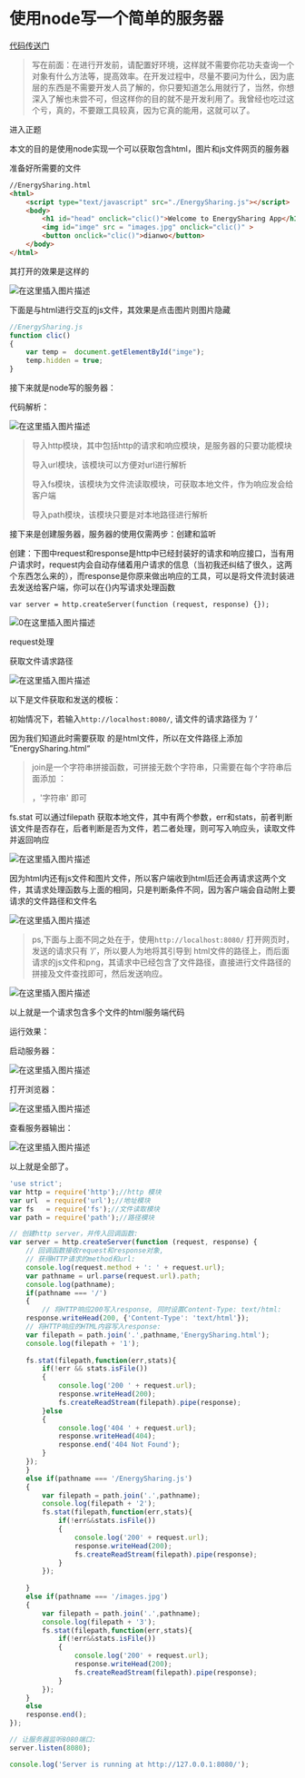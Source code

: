 # 使用node写一个简单的服务器

[代码传送门](https://github.com/ljhnhlh/-node-)

> 写在前面：在进行开发前，请配置好环境，这样就不需要你花功夫查询一个对象有什么方法等，提高效率。在开发过程中，尽量不要问为什么，因为底层的东西是不需要开发人员了解的，你只要知道怎么用就行了，当然，你想深入了解也未尝不可，但这样你的目的就不是开发利用了。我曾经也吃过这个亏，真的，不要跟工具较真，因为它真的能用，这就可以了。

进入正题

本文的目的是使用node实现一个可以获取包含html，图片和js文件网页的服务器

准备好所需要的文件

```html
//EnergySharing.html
<html>
    <script type="text/javascript" src="./EnergySharing.js"></script>
    <body>
        <h1 id="head" onclick="clic()">Welcome to EnergySharing App</h1>
        <img id="imge" src = "images.jpg" onclick="clic()" >
        <button onclick="clic()">dianwo</button>
    </body>
</html>
```

其打开的效果是这样的

![在这里插入图片描述](https://img-blog.csdnimg.cn/20181222155233815.png?x-oss-process=image/watermark,type_ZmFuZ3poZW5naGVpdGk,shadow_10,text_aHR0cHM6Ly9ibG9nLmNzZG4ubmV0L3FxXzM2MzAzODYy,size_16,color_FFFFFF,t_70)

下面是与html进行交互的js文件，其效果是点击图片则图片隐藏

```javascript
//EnergySharing.js
function clic()
{
    var temp =  document.getElementById("imge");
    temp.hidden = true;
}  
```

接下来就是node写的服务器：

代码解析：



![在这里插入图片描述](https://img-blog.csdnimg.cn/20181222155940555.png)

>导入http模块，其中包括http的请求和响应模块，是服务器的只要功能模块
>
>导入url模块，该模块可以方便对url进行解析
>
>导入fs模块，该模块为文件流读取模块，可获取本地文件，作为响应发会给客户端
>
>导入path模块，该模块只要是对本地路径进行解析

接下来是创建服务器，服务器的使用仅需两步：创建和监听

创建：下图中request和response是http中已经封装好的请求和响应接口，当有用户请求时，request内会自动存储着用户请求的信息（当初我还纠结了很久，这两个东西怎么来的），而response是你原来做出响应的工具，可以是将文件流封装进去发送给客户端，你可以在{}内写请求处理函数

`var server = http.createServer(function (request, response) {});`



![0在这里插入图片描述](https://img-blog.csdnimg.cn/20181222161346297.png)



request处理

获取文件请求路径

![在这里插入图片描述](https://img-blog.csdnimg.cn/20181222161916716.png)

以下是文件获取和发送的模板：

初始情况下，若输入`http://localhost:8080/`, 请文件的请求路径为 ‘/ ’

因为我们知道此时需要获取 的是html文件，所以在文件路径上添加 ”EnergySharing.html“

> join是一个字符串拼接函数，可拼接无数个字符串，只需要在每个字符串后面添加 ：
>
> ，'字符串' 即可

fs.stat 可以通过filepath 获取本地文件，其中有两个参数，err和stats，前者判断该文件是否存在，后者判断是否为文件，若二者处理，则可写入响应头，读取文件并返回响应

![在这里插入图片描述](https://img-blog.csdnimg.cn/20181222162043559.png?x-oss-process=image/watermark,type_ZmFuZ3poZW5naGVpdGk,shadow_10,text_aHR0cHM6Ly9ibG9nLmNzZG4ubmV0L3FxXzM2MzAzODYy,size_16,color_FFFFFF,t_70)

因为html内还有js文件和图片文件，所以客户端收到html后还会再请求这两个文件，其请求处理函数与上面的相同，只是判断条件不同，因为客户端会自动附上要请求的文件路径和文件名

![在这里插入图片描述](https://img-blog.csdnimg.cn/20181222162955956.png)

> ps,下面与上面不同之处在于，使用`http://localhost:8080/` 打开网页时，发送的请求只有 ‘/’，所以要人为地将其引导到 html文件的路径上，而后面请求的js文件和png，其请求中已经包含了文件路径，直接进行文件路径的拼接及文件查找即可，然后发送响应。

![在这里插入图片描述](https://img-blog.csdnimg.cn/20181222163623201.png?x-oss-process=image/watermark,type_ZmFuZ3poZW5naGVpdGk,shadow_10,text_aHR0cHM6Ly9ibG9nLmNzZG4ubmV0L3FxXzM2MzAzODYy,size_16,color_FFFFFF,t_70)

以上就是一个请求包含多个文件的html服务端代码

运行效果：

启动服务器：

![在这里插入图片描述](https://img-blog.csdnimg.cn/20181222164205867.png)

打开浏览器：

![在这里插入图片描述](https://img-blog.csdnimg.cn/20181222164306931.png?x-oss-process=image/watermark,type_ZmFuZ3poZW5naGVpdGk,shadow_10,text_aHR0cHM6Ly9ibG9nLmNzZG4ubmV0L3FxXzM2MzAzODYy,size_16,color_FFFFFF,t_70)

查看服务器输出：

![在这里插入图片描述](https://img-blog.csdnimg.cn/20181222164525234.png?x-oss-process=image/watermark,type_ZmFuZ3poZW5naGVpdGk,shadow_10,text_aHR0cHM6Ly9ibG9nLmNzZG4ubmV0L3FxXzM2MzAzODYy,size_16,color_FFFFFF,t_70)

以上就是全部了。





```javascript
'use strict';
var http = require('http');//http 模块
var url  = require('url');//地址模块
var fs   = require('fs');//文件读取模块
var path = require('path');//路径模块

// 创建http server，并传入回调函数:
var server = http.createServer(function (request, response) {
    // 回调函数接收request和response对象,
    // 获得HTTP请求的method和url:
    console.log(request.method + ': ' + request.url);
    var pathname = url.parse(request.url).path;
    console.log(pathname);
    if(pathname === '/')
    {
        // 将HTTP响应200写入response, 同时设置Content-Type: text/html:
    response.writeHead(200, {'Content-Type': 'text/html'});
    // 将HTTP响应的HTML内容写入response:
    var filepath = path.join('.',pathname,'EnergySharing.html');
    console.log(filepath + '1');
    
    fs.stat(filepath,function(err,stats){
        if(!err && stats.isFile())
        {
            console.log('200 ' + request.url);
            response.writeHead(200);
            fs.createReadStream(filepath).pipe(response);
        }else
        {
            console.log('404 ' + request.url);
            response.writeHead(404);
            response.end('404 Not Found');
        }
    });
    }
    else if(pathname === '/EnergySharing.js')
    {
        var filepath = path.join('.',pathname);
        console.log(filepath + '2');
        fs.stat(filepath,function(err,stats){
            if(!err&&stats.isFile())
            {
                console.log('200' + request.url);
                response.writeHead(200);
                fs.createReadStream(filepath).pipe(response);
            }
        });
        
    }
    else if(pathname === '/images.jpg')
    {
        var filepath = path.join('.',pathname);
        console.log(filepath + '3');
        fs.stat(filepath,function(err,stats){
            if(!err&&stats.isFile())
            {
                console.log('200' + request.url);
                response.writeHead(200);
                fs.createReadStream(filepath).pipe(response);
            }
        });
    }
    else
    response.end();
});

// 让服务器监听8080端口:
server.listen(8080);

console.log('Server is running at http://127.0.0.1:8080/'); 
```

